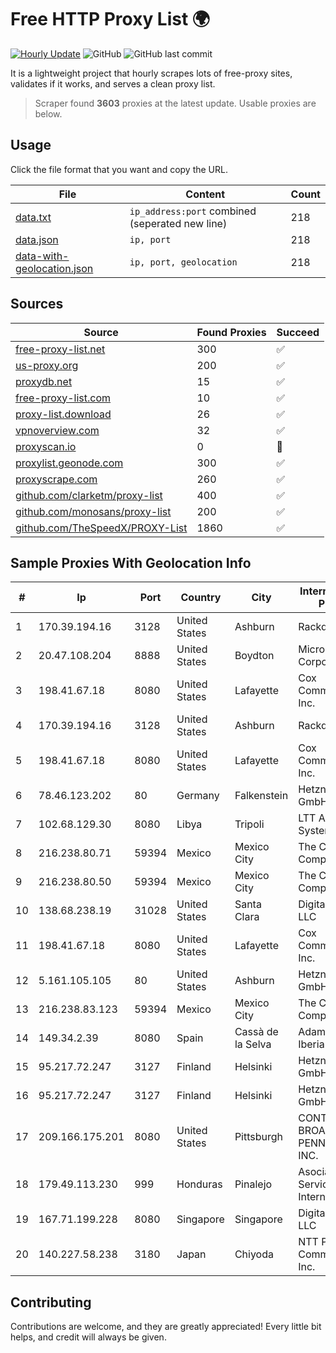 
# Free HTTP Proxy List 🌍

[![Hourly Update](https://github.com/mertguvencli/http-proxy-list/actions/workflows/main.yml/badge.svg?branch=main)](https://github.com/mertguvencli/http-proxy-list/actions/workflows/main.yml)
![GitHub](https://img.shields.io/github/license/mertguvencli/http-proxy-list)
![GitHub last commit](https://img.shields.io/github/last-commit/mertguvencli/http-proxy-list)

It is a lightweight project that hourly scrapes lots of free-proxy sites, validates if it works, and serves a clean proxy list.


> Scraper found **3603** proxies at the latest update. Usable proxies are below.

## Usage

Click the file format that you want and copy the URL.


|File|Content|Count|
|----|-------|-----|
|[data.txt](https://raw.githubusercontent.com/mertguvencli/http-proxy-list/main/proxy-list/data.txt)|`ip_address:port` combined (seperated new line)|218|
|[data.json](https://raw.githubusercontent.com/mertguvencli/http-proxy-list/main/proxy-list/data.json)|`ip, port`|218|
|[data-with-geolocation.json](https://raw.githubusercontent.com/mertguvencli/http-proxy-list/main/proxy-list/data-with-geolocation.json)|`ip, port, geolocation`|218|

## Sources

|Source|Found Proxies|Succeed|
|------|-------------|-------|
|[free-proxy-list.net](https://free-proxy-list.net)|300|✅|
|[us-proxy.org](https://www.us-proxy.org)|200|✅|
|[proxydb.net](http://proxydb.net)|15|✅|
|[free-proxy-list.com](https://free-proxy-list.com/?page=&port=&type%5B%5D=http&type%5B%5D=https&up_time=0&search=Search)|10|✅|
|[proxy-list.download](https://www.proxy-list.download/HTTP)|26|✅|
|[vpnoverview.com](https://vpnoverview.com/privacy/anonymous-browsing/free-proxy-servers)|32|✅|
|[proxyscan.io](https://www.proxyscan.io)|0|🚫|
|[proxylist.geonode.com](https://proxylist.geonode.com/api/proxy-list?limit=300&page=1&sort_by=lastChecked&sort_type=desc&protocols=http,https)|300|✅|
|[proxyscrape.com](https://api.proxyscrape.com/v2/?request=displayproxies&protocol=http&timeout=10000&country=all&ssl=all&anonymity=all)|260|✅|
|[github.com/clarketm/proxy-list](https://raw.githubusercontent.com/clarketm/proxy-list/master/proxy-list-raw.txt)|400|✅|
|[github.com/monosans/proxy-list](https://raw.githubusercontent.com/monosans/proxy-list/main/proxies/http.txt)|200|✅|
|[github.com/TheSpeedX/PROXY-List](https://raw.githubusercontent.com/TheSpeedX/PROXY-List/master/http.txt)|1860|✅|


## Sample Proxies With Geolocation Info

|#|Ip|Port|Country|City|Internet Service Provider|
|-|--|----|-------|----|-------------------------|
|1|170.39.194.16|3128|United States|Ashburn|Rackdog, LLC|
|2|20.47.108.204|8888|United States|Boydton|Microsoft Corporation|
|3|198.41.67.18|8080|United States|Lafayette|Cox Communications Inc.|
|4|170.39.194.16|3128|United States|Ashburn|Rackdog, LLC|
|5|198.41.67.18|8080|United States|Lafayette|Cox Communications Inc.|
|6|78.46.123.202|80|Germany|Falkenstein|Hetzner Online GmbH|
|7|102.68.129.30|8080|Libya|Tripoli|LTT Autonomous System|
|8|216.238.80.71|59394|Mexico|Mexico City|The Constant Company|
|9|216.238.80.50|59394|Mexico|Mexico City|The Constant Company|
|10|138.68.238.19|31028|United States|Santa Clara|DigitalOcean, LLC|
|11|198.41.67.18|8080|United States|Lafayette|Cox Communications Inc.|
|12|5.161.105.105|80|United States|Ashburn|Hetzner Online GmbH|
|13|216.238.83.123|59394|Mexico|Mexico City|The Constant Company|
|14|149.34.2.39|8080|Spain|Cassà de la Selva|Adamo Telecom Iberia S.A.|
|15|95.217.72.247|3127|Finland|Helsinki|Hetzner Online GmbH|
|16|95.217.72.247|3127|Finland|Helsinki|Hetzner Online GmbH|
|17|209.166.175.201|8080|United States|Pittsburgh|CONTINENTAL BROADBAND PENNSYLVANIA, INC.|
|18|179.49.113.230|999|Honduras|Pinalejo|Asociacion De Servicio De Internet S. De RL.|
|19|167.71.199.228|8080|Singapore|Singapore|DigitalOcean, LLC|
|20|140.227.58.238|3180|Japan|Chiyoda|NTT PC Communications, Inc.|



## Contributing

Contributions are welcome, and they are greatly appreciated! Every
little bit helps, and credit will always be given.

